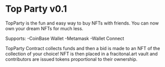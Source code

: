 # Top Party v0.1

TopParty is the fun and easy way to buy NFTs with friends. You can now own your dream NFTs for much less.

Supports:
-CoinBase Wallet
-Metamask
-Wallet Connect

TopParty Contract collects funds and then a bid is made to an NFT of the collection of your choice! NFT is then placed in a fracitonal.art vault and contributors are issued tokens proportional to their ownership.